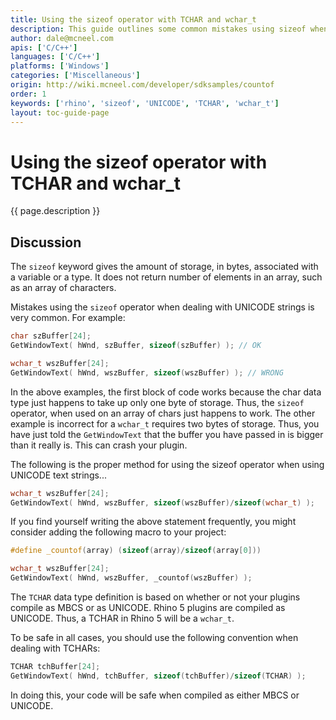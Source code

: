 ```yaml
---
title: Using the sizeof operator with TCHAR and wchar_t
description: This guide outlines some common mistakes using sizeof when dealing with UNICODE strings.
author: dale@mcneel.com
apis: ['C/C++']
languages: ['C/C++']
platforms: ['Windows']
categories: ['Miscellaneous']
origin: http://wiki.mcneel.com/developer/sdksamples/countof
order: 1
keywords: ['rhino', 'sizeof', 'UNICODE', 'TCHAR', 'wchar_t']
layout: toc-guide-page
---
```


# Using the sizeof operator with TCHAR and wchar_t

{{ page.description }}

## Discussion

The `sizeof` keyword gives the amount of storage, in bytes, associated with a variable or a type.  It does not return number of elements in an array, such as an array of characters.

Mistakes using the `sizeof` operator when dealing with UNICODE strings is very common.  For example:

```cpp
char szBuffer[24];
GetWindowText( hWnd, szBuffer, sizeof(szBuffer) ); // OK

wchar_t wszBuffer[24];
GetWindowText( hWnd, wszBuffer, sizeof(wszBuffer) ); // WRONG
```

In the above examples, the first block of code works because the char data type just happens to take up only one byte of storage.  Thus, the `sizeof` operator, when used on an array of chars just happens to work.  The other example is incorrect for a `wchar_t` requires two bytes of storage.  Thus, you have just told the `GetWindowText` that the buffer you have passed in is bigger than it really is.  This can crash your plugin.

The following is the proper method for using the sizeof operator when using UNICODE text strings...

```cpp
wchar_t wszBuffer[24];
GetWindowText( hWnd, wszBuffer, sizeof(wszBuffer)/sizeof(wchar_t) );
```

If you find yourself writing the above statement frequently, you might consider adding the following macro to your project:

```cpp
#define _countof(array) (sizeof(array)/sizeof(array[0]))

wchar_t wszBuffer[24];
GetWindowText( hWnd, wszBuffer, _countof(wszBuffer) );
```

The `TCHAR` data type definition is based on whether or not your plugins compile as MBCS or as UNICODE.  Rhino 5  plugins are compiled as UNICODE.  Thus, a TCHAR in Rhino 5 will be a `wchar_t`.

To be safe in all cases, you should use the following convention when dealing with TCHARs:

```cpp
TCHAR tchBuffer[24];
GetWindowText( hWnd, tchBuffer, sizeof(tchBuffer)/sizeof(TCHAR) );
```

In doing this, your code will be safe when compiled as either MBCS or UNICODE.
